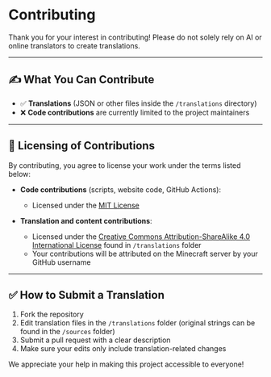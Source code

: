 # Contributing

Thank you for your interest in contributing! Please do not solely rely on AI or online translators to create translations.  

---

## ✍️ What You Can Contribute

- ✅ **Translations** (JSON or other files inside the `/translations` directory)
- ❌ **Code contributions** are currently limited to the project maintainers

---

## 🔐 Licensing of Contributions

By contributing, you agree to license your work under the terms listed below:

- **Code contributions** (scripts, website code, GitHub Actions):
  - Licensed under the [MIT License](./LICENSE)

- **Translation and content contributions**:
  - Licensed under the [Creative Commons Attribution-ShareAlike 4.0 International License](https://creativecommons.org/licenses/by-sa/4.0/) found in `/translations` folder
  - Your contributions will be attributed on the Minecraft server by your GitHub username

---

## ✅ How to Submit a Translation

1. Fork the repository
2. Edit translation files in the `/translations` folder (original strings can be found in the `/sources` folder)
3. Submit a pull request with a clear description
4. Make sure your edits only include translation-related changes

We appreciate your help in making this project accessible to everyone!
